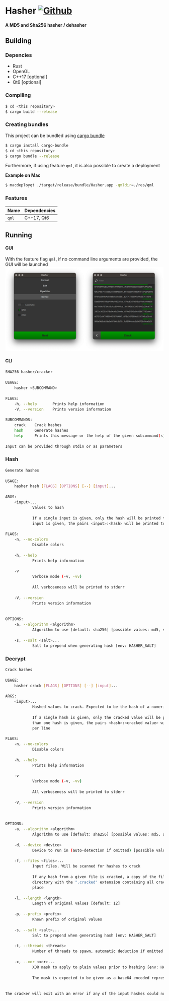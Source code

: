 Hasher [![Github](https://github.com/m-lima/hasher/workflows/build/badge.svg)](https://github.com/m-lima/hasher/actions?workflow=build)
========
#### A MD5 and Sha256 hasher / dehasher

## Building

### Depencies
- Rust
- OpenGL
- C++17 [optional]
- Qt6 [optional]

### Compiling
```bash
$ cd <this repository>
$ cargo build --release
```

### Creating bundles
This project can be bundled using [cargo bundle](https://github.com/burtonageo/cargo-bundle)
```bash
$ cargo install cargo-bundle
$ cd <this repository>
$ cargo bundle --release
```

Furthermore, if using feature `qml`, it is also possible to create a deployment

**Example on Mac**
```bash
$ macdeployqt ./target/release/bundle/Hasher.app -qmldir=./res/qml
```

### Features
|Name |Dependencies|
|-----|------------|
|`qml`|C++17, Qt6  |

## Running

#### GUI
With the feature flag `qml`, if no command line arguments are provided, the GUI will be launched
![Screen](.github/img/screenshot.png)

#### CLI
```bash
SHA256 hasher/cracker

USAGE:
    hasher <SUBCOMMAND>

FLAGS:
    -h, --help       Prints help information
    -V, --version    Prints version information

SUBCOMMANDS:
    crack    Crack hashes
    hash     Generate hashes
    help     Prints this message or the help of the given subcommand(s)

Input can be provided through stdin or as parameters
```

### Hash
```bash
Generate hashes

USAGE:
    hasher hash [FLAGS] [OPTIONS] [--] [input]...

ARGS:
    <input>...
            Values to hash

            If a single input is given, only the hash will be printed to stdout. If more than one
            input is given, the pairs <input>:<hash> will be printed to stdout, one per line

FLAGS:
    -n, --no-colors
            Disable colors

    -h, --help
            Prints help information

    -v
            Verbose mode (-v, -vv)

            All verboseness will be printed to stderr

    -V, --version
            Prints version information


OPTIONS:
    -a, --algorithm <algorithm>
            Algorithm to use [default: sha256] [possible values: md5, sha256]

    -s, --salt <salt>...
            Salt to prepend when generating hash [env: HASHER_SALT]
```

### Decrypt
```bash
Crack hashes

USAGE:
    hasher crack [FLAGS] [OPTIONS] [--] [input]...

ARGS:
    <input>...
            Hashed values to crack. Expected to be the hash of a numeric value

            If a single hash is given, only the cracked value will be printed to stdout. If more
            than one hash is given, the pairs <hash>:<cracked value> will be printed to stdout, one
            per line

FLAGS:
    -n, --no-colors
            Disable colors

    -h, --help
            Prints help information

    -v
            Verbose mode (-v, -vv)

            All verboseness will be printed to stderr

    -V, --version
            Prints version information


OPTIONS:
    -a, --algorithm <algorithm>
            Algorithm to use [default: sha256] [possible values: md5, sha256]

    -d, --device <device>
            Device to run in (auto-detection if omitted) [possible values: cpu, gpu]

    -f, --files <files>...
            Input files. Will be scanned for hashes to crack

            If any hash from a given file is cracked, a copy of the file will be created in the same
            directory with the ".cracked" extension containing all cracked hashes substituted in
            place

    -l, --length <length>
            Length of original values [default: 12]

    -p, --prefix <prefix>
            Known prefix of original values

    -s, --salt <salt>...
            Salt to prepend when generating hash [env: HASHER_SALT]

    -t, --threads <threads>
            Number of threads to spawn, automatic deduction if omitted

    -x, --xor <xor>...
            XOR mask to apply to plain values prior to hashing [env: HASHER_XOR]

            The mask is expected to be given as a base64 encoded representation


The cracker will exit with an error if any of the input hashes could not be cracked
```
